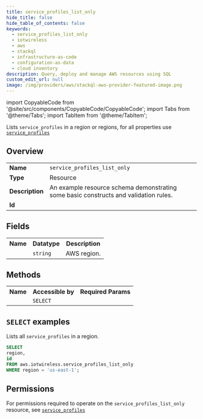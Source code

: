 ```yaml
---
title: service_profiles_list_only
hide_title: false
hide_table_of_contents: false
keywords:
  - service_profiles_list_only
  - iotwireless
  - aws
  - stackql
  - infrastructure-as-code
  - configuration-as-data
  - cloud inventory
description: Query, deploy and manage AWS resources using SQL
custom_edit_url: null
image: /img/providers/aws/stackql-aws-provider-featured-image.png
---
```


import CopyableCode from '@site/src/components/CopyableCode/CopyableCode';
import Tabs from '@theme/Tabs';
import TabItem from '@theme/TabItem';

Lists <code>service_profiles</code> in a region or regions, for all properties use <a href="/providers/aws/serviceName/service_profiles/"><code>service_profiles</code></a>

## Overview
<table><tbody>
<tr><td><b>Name</b></td><td><code>service_profiles_list_only</code></td></tr>
<tr><td><b>Type</b></td><td>Resource</td></tr>
<tr><td><b>Description</b></td><td>An example resource schema demonstrating some basic constructs and validation rules.</td></tr>
<tr><td><b>Id</b></td><td><CopyableCode code="aws.iotwireless.service_profiles_list_only" /></td></tr>
</tbody></table>

## Fields
<table><tbody><tr><th>Name</th><th>Datatype</th><th>Description</th></tr><tr><td><CopyableCode code="region" /></td><td><code>string</code></td><td>AWS region.</td></tr>
</tbody></table>

## Methods

<table><tbody>
  <tr>
    <th>Name</th>
    <th>Accessible by</th>
    <th>Required Params</th>
  </tr>
  <tr>
    <td><CopyableCode code="list_resources" /></td>
    <td><code>SELECT</code></td>
    <td><CopyableCode code="region" /></td>
  </tr>
</tbody></table>

## `SELECT` examples
Lists all <code>service_profiles</code> in a region.
```sql
SELECT
region,
id
FROM aws.iotwireless.service_profiles_list_only
WHERE region = 'us-east-1';
```


## Permissions

For permissions required to operate on the <code>service_profiles_list_only</code> resource, see <a href="/providers/aws/iotwireless/service_profiles/#permissions"><code>service_profiles</code></a>


